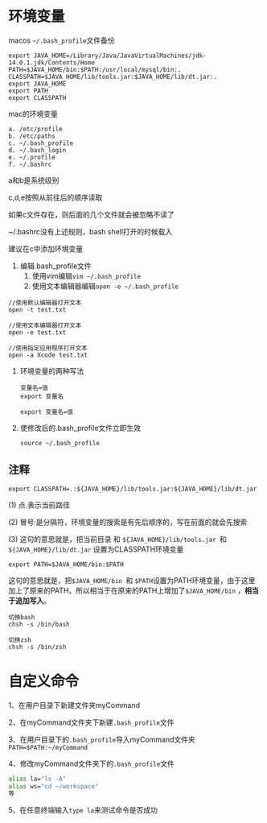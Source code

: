 # 环境变量

macos `~/.bash_profile`文件备份

```
export JAVA_HOME=/Library/Java/JavaVirtualMachines/jdk-14.0.1.jdk/Contents/Home
PATH=$JAVA_HOME/bin:$PATH:/usr/local/mysql/bin:.
CLASSPATH=$JAVA_HOME/lib/tools.jar:$JAVA_HOME/lib/dt.jar:.
export JAVA_HOME
export PATH
export CLASSPATH
```

mac的环境变量
```a. /etc/profile 
a. /etc/profile
b. /etc/paths 
c. ~/.bash_profile 
d. ~/.bash_login 
e. ~/.profile 
f. ~/.bashrc 
```

a和b是系统级别

c,d,e按照从前往后的顺序读取

如果c文件存在，则后面的几个文件就会被忽略不读了

~/.bashrc没有上述规则，bash shell打开的时候载入

建议在c中添加环境变量

1. 编辑.bash_profile文件
   1. 使用vim编辑`vim ~/.bash_profile`
   2. 使用文本编辑器编辑`open -e ~/.bash_profile`

```
//使用默认编辑器打开文本
open -t test.txt

//使用文本编辑器打开文本
open -e test.txt

//使用指定应用程序打开文本
open -a Xcode test.txt
```



1. 环境变量的两种写法

   ```变量名=值
   变量名=值
   export 变量名
   ```

   ```
   export 变量名=值
   ```

3. 使修改后的.bash_profile文件立即生效

   ```
   source ~/.bash_profile
   ```

## 注释

```
export CLASSPATH=.:${JAVA_HOME}/lib/tools.jar:${JAVA_HOME}/lib/dt.jar
```

(1) 点.表示当前路径

(2) 冒号:是分隔符，环境变量的搜索是有先后顺序的，写在前面的就会先搜索

(3) 这句的意思就是，把当前目录 和 `${JAVA_HOME}/lib/tools.jar `和` ${JAVA_HOME}/lib/dt.jar` 设置为CLASSPATH环境变量

```
export PATH=$JAVA_HOME/bin:$PATH
```

这句的意思就是，把`$JAVA_HOME/bin `和 `$PATH`设置为PATH环境变量，由于这里加上了原来的PATH，所以相当于在原来的PATH上增加了`$JAVA_HOME/bin` ，**相当于追加写入**。

```
切换bash
chsh -s /bin/bash

切换zsh
chsh -s /bin/zsh
```

# 自定义命令

1、在用户目录下新建文件夹myCommand

2、在myCommand文件夹下新建`.bash_profile`文件

3、在用户目录下的`.bash_profile`导入myCommand文件夹`PATH=$PATH:~/myCommand`

4、修改myCommand文件夹下的`.bash_profile`文件

```bash
alias la="ls -A"
alias ws="cd ~/workspace"
等
```

5、在任意终端输入`type la`来测试命令是否成功



